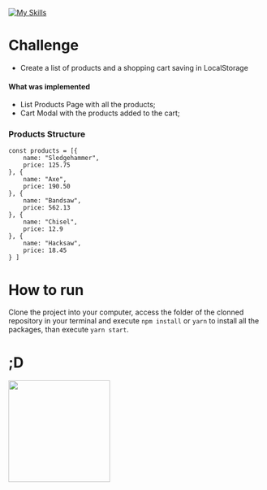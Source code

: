 [![My Skills](https://skills.thijs.gg/icons?i=react,redux,materialui,styledcomponents,css,html)](https://skills.thijs.gg)

# Challenge

- Create a list of products and a shopping cart saving in LocalStorage

#### What was implemented

- List Products Page with all the products;
- Cart Modal with the products added to the cart;

### Products Structure

    const products = [{
    	name: "Sledgehammer",
    	price: 125.75
    }, {
    	name: "Axe",
    	price: 190.50
    }, {
    	name: "Bandsaw",
    	price: 562.13
    }, {
    	name: "Chisel",
    	price: 12.9
    }, {
    	name: "Hacksaw",
    	price: 18.45
    } ]

# How to run

Clone the project into your computer, access the folder of the clonned repository in your terminal and execute `npm install` or `yarn` to install all the packages, than execute `yarn start`.

# ;D

<img width="200" src="https://media.giphy.com/media/aNqEFrYVnsS52/giphy.gif" />
